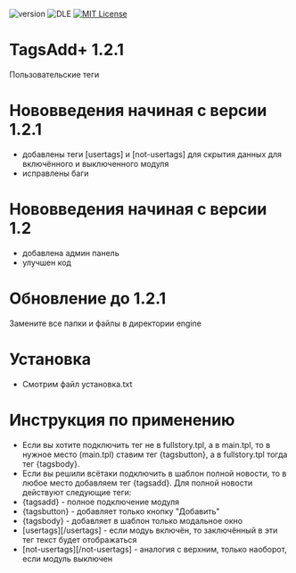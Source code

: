 ![version](https://img.shields.io/badge/version-1.2.1-red.svg?style=flat-square "Version")
![DLE](https://img.shields.io/badge/DLE-9.X--11.x-green.svg?style=flat-square "DLE Version")
[![MIT License](https://img.shields.io/badge/license-AGPL_3.0-blue.svg?style=flat-square)](https://github.com/Gokujo/tagsadd/blob/master/LICENSE)
# TagsAdd+ 1.2.1
Пользовательские теги

#  Нововведения начиная с версии 1.2.1
- добавлены теги [usertags] и [not-usertags] для скрытия данных для включённого и выключенного модуля
- исправлены баги

# Нововведения начиная с версии 1.2
- добавлена админ панель
- улучшен код

# Обновление до 1.2.1
Замените все папки и файлы в директории engine

# Установка
- Смотрим файл установка.txt

# Инструкция по применению
- Если вы хотите подключить тег не в fullstory.tpl, а в main.tpl, то в нужное место (main.tpl) ставим тег {tagsbutton}, а в fullstory.tpl тогда тег {tagsbody}.
- Если вы решили всётаки подключить в шаблон полной новости, то в любое место добавляем тег {tagsadd}.
Для полной новости действуют следующие теги:
- {tagsadd} - полное подключение модуля
- {tagsbutton} - добавляет только кнопку "Добавить"
- {tagsbody} - добавляет в шаблон только модальное окно
- [usertags][/usertags] - если модуь включён, то заключённый в эти тег текст будет отображаться
- [not-usertags][/not-usertags] - аналогия с верхним, только наоборот, если модуль выключен
